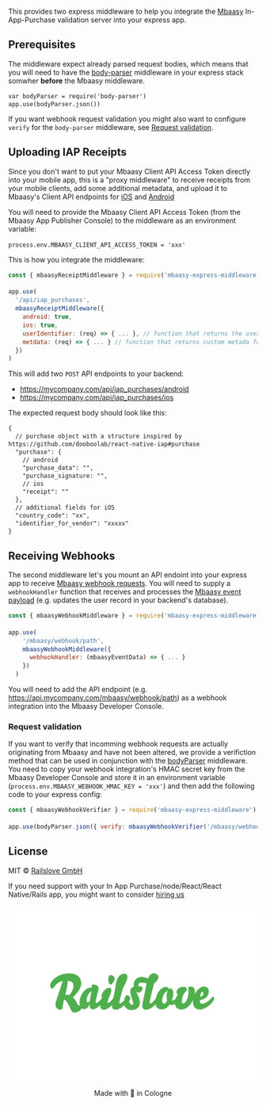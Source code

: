 This provides two express middleware to help you integrate the [Mbaasy](https://mbaasy.com/) In-App-Purchase validation server into your express app.

## Prerequisites

The middleware expect already parsed request bodies, which means that you will need to have the [body-parser](https://github.com/expressjs/body-parser) middleware in your express stack somwher **before** the Mbaasy middleware.

```
var bodyParser = require('body-parser')
app.use(bodyParser.json())
```

If you want webhook request validation you might also want to configure `verify` for the `body-parser` middleware, see [Request validation](#request-validation).

## Uploading IAP Receipts

Since you don't want to put your Mbaasy Client API Access Token directly into your mobile app, this is a "proxy middleware" to receive receipts from your mobile clients, add some additional metadata, and upload it to Mbaasy's Client API endpoints for [iOS](https://docs.mbaasy.com/client_api/apple_app_store/) and [Android](
https://docs.mbaasy.com/client_api/google_play/)

You will need to provide the Mbaasy Client API Access Token (from the Mbaasy App Publisher Console) to the middleware as an environment variable:

`process.env.MBAASY_CLIENT_API_ACCESS_TOKEN = 'xxx'`

This is how you integrate the middleware:

```js
const { mbaasyReceiptMiddleware } = require('mbaasy-express-middleware')

app.use(
  '/api/iap_purchases',
  mbaasyReceiptMiddleware({
    android: true,
    ios: true,
    userIdentifier: (req) => { ... }, // function that returns the user identfier for the current request/user
    metdata: (req) => { ... } // function that returns custom metada for the current request
  })
)
```

This will add two `POST` API endpoints to your backend:
* https://mycompany.com/api/iap_purchases/android
* https://mycompany.com/api/iap_purchases/ios

The expected request body should look like this:

```
{
  // purchase object with a structure inspired by https://github.com/dooboolab/react-native-iap#purchase
  "purchase": {
    // android
    "purchase_data": "",
    "purchase_signature: "",
    // ios
    "receipt": ""
  },
  // additional fields for iOS
  "country_code": "xx",
  "identifier_for_vendor": "xxxxx"
}
```

## Receiving Webhooks

The second middleware let's you mount an API endoint into your express app to receive [Mbaasy webhook requests](https://docs.mbaasy.com/integrations/webhooks/). You will need to supply a `webhookHandler` function that receives and processes the [Mbaasy event payload](https://docs.mbaasy.com/integrations/event_payloads/) (e.g. updates the user record in your backend's database). 

```js
const { mbaasyWebhookMiddleware } = require('mbaasy-express-middleware')

app.use(
    '/mbaasy/webhook/path',
    mbaasyWebhookMiddleware({
      webhookHandler: (mbaasyEventData) => { ... }
    })
  )
```

You will need to add the API endpoint (e.g. https://api.mycompany.com/mbaasy/webhook/path) as a webhook integration into the Mbaasy Developer Console. 

### Request validation

If you want to verify that incomming webhook requests are actually originating from Mbaasy and have not been altered, we provide a verifiction method that can be used in conjunction with the [bodyParser](https://github.com/expressjs/body-parser) middleware. You need to copy your webhook integration's HMAC secret key from the Mbaasy Developer Console and store it in an environment variable (`process.env.MBAASY_WEBHOOK_HMAC_KEY = 'xxx'`) and then add the following code to your express config:

```js
const { mbaasyWebhookVerifier } = require('mbaasy-express-middleware')

app.use(bodyParser.json({ verify: mbaasyWebhookVerifier('/mbaasy/webhook/path') }))
```

## License

MIT © [Railslove GmbH](https://railslove.com)

If you need support with your In App Purchase/node/React/React Native/Rails app, you might want to consider [hiring us](https://www.railslove.com/contact-us)

<p align="center">
  <img src="logo_rl.svg" width="500px" >
</p>
<p align="center">
  Made with 💚 in Cologne
</p>
